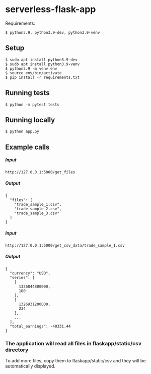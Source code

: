 # serverless-flask-app

Requirements:

    $ python3.9, python3.9-dev, python3.9-venv

## Setup
    $ sudo apt install python3.9-dev
    $ sudo apt install python3.9-venv
    $ python3.9 -m venv env
    $ source env/bin/activate
    $ pip install -r requirements.txt

## Running tests
    $ python -m pytest tests

## Running locally
    $ python app.py

## Example calls ##

##### Input
```
http://127.0.0.1:5000/get_files
```
##### Output
```
{
  "files": [
    "trade_sample_1.csv", 
    "trade_sample_2.csv", 
    "trade_sample_3.csv"
  ]
}
```

##### Input
```
http://127.0.0.1:5000/get_csv_data/trade_sample_1.csv
```
##### Output
```
{
  "currency": "USD", 
  "series": [
    [
      1326844800000, 
      180
    ], 
    [
      1326931200000, 
      234
    ], 
    ...
  ], 
  "total_earnings": -40331.44
}
```

### The application will read all files in flaskapp/static/csv directory ###

To add more files, copy them to flaskapp/static/csv and they will be automatically displayed.